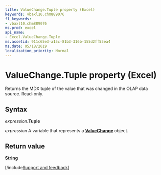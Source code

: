 ```yaml
---
title: ValueChange.Tuple property (Excel)
keywords: vbaxl10.chm889076
f1_keywords:
- vbaxl10.chm889076
ms.prod: excel
api_name:
- Excel.ValueChange.Tuple
ms.assetid: 911c65e3-a15c-81b3-316b-155d2ff55ea4
ms.date: 05/18/2019
localization_priority: Normal
---
```



# ValueChange.Tuple property (Excel)

Returns the MDX tuple of the value that was changed in the OLAP data source. Read-only.


## Syntax

_expression_.**Tuple**

_expression_ A variable that represents a **[ValueChange](Excel.ValueChange.md)** object.


## Return value

**String**




[!include[Support and feedback](~/includes/feedback-boilerplate.md)]